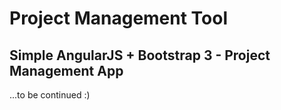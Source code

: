 # Project Management Tool

## Simple AngularJS + Bootstrap 3 - Project Management App

...to be continued :)
